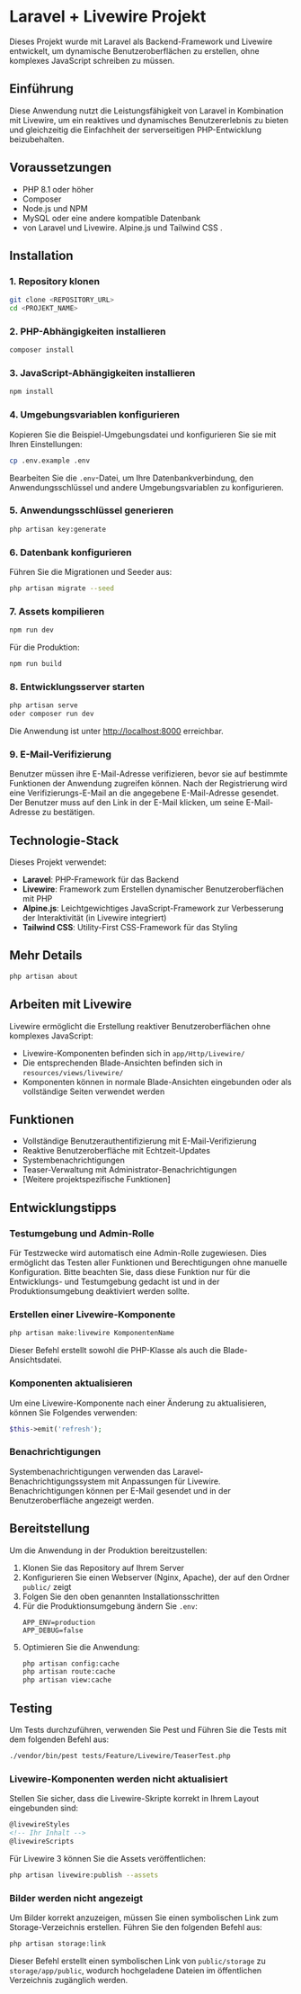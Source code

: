 # Laravel + Livewire Projekt

Dieses Projekt wurde mit Laravel als Backend-Framework und Livewire entwickelt, 
um dynamische Benutzeroberflächen zu erstellen, ohne komplexes JavaScript schreiben zu müssen.

## Einführung

Diese Anwendung nutzt die Leistungsfähigkeit von Laravel in Kombination mit Livewire, um ein reaktives 
und dynamisches Benutzererlebnis zu bieten und gleichzeitig die Einfachheit der serverseitigen PHP-Entwicklung beizubehalten.

## Voraussetzungen

- PHP 8.1 oder höher
- Composer
- Node.js und NPM
- MySQL oder eine andere kompatible Datenbank
-  von Laravel und Livewire. Alpine.js und Tailwind CSS .

## Installation

### 1. Repository klonen

```bash
git clone <REPOSITORY_URL>
cd <PROJEKT_NAME>
```

### 2. PHP-Abhängigkeiten installieren

```bash
composer install
```

### 3. JavaScript-Abhängigkeiten installieren

```bash
npm install
```

### 4. Umgebungsvariablen konfigurieren

Kopieren Sie die Beispiel-Umgebungsdatei und konfigurieren Sie sie mit Ihren Einstellungen:

```bash
cp .env.example .env
```

Bearbeiten Sie die `.env`-Datei, um Ihre Datenbankverbindung, den Anwendungsschlüssel und andere Umgebungsvariablen zu konfigurieren.

### 5. Anwendungsschlüssel generieren

```bash
php artisan key:generate
```

### 6. Datenbank konfigurieren

Führen Sie die Migrationen und Seeder aus:

```bash
php artisan migrate --seed
```

### 7. Assets kompilieren

```bash
npm run dev
```

Für die Produktion:

```bash
npm run build
```

### 8. Entwicklungsserver starten

```bash
php artisan serve
oder composer run dev
```

Die Anwendung ist unter [http://localhost:8000](http://localhost:8000) erreichbar.

### 9. E-Mail-Verifizierung

Benutzer müssen ihre E-Mail-Adresse verifizieren, bevor sie auf bestimmte Funktionen der Anwendung zugreifen können. Nach der Registrierung wird eine Verifizierungs-E-Mail an die angegebene E-Mail-Adresse gesendet. Der Benutzer muss auf den Link in der E-Mail klicken, um seine E-Mail-Adresse zu bestätigen.

## Technologie-Stack

Dieses Projekt verwendet:

- **Laravel**: PHP-Framework für das Backend 
- **Livewire**: Framework zum Erstellen dynamischer Benutzeroberflächen mit PHP
- **Alpine.js**: Leichtgewichtiges JavaScript-Framework zur Verbesserung der Interaktivität (in Livewire integriert)
- **Tailwind CSS**: Utility-First CSS-Framework für das Styling

## Mehr Details 

```bash
php artisan about
```

## Arbeiten mit Livewire

Livewire ermöglicht die Erstellung reaktiver Benutzeroberflächen ohne komplexes JavaScript:

- Livewire-Komponenten befinden sich in `app/Http/Livewire/`
- Die entsprechenden Blade-Ansichten befinden sich in `resources/views/livewire/`
- Komponenten können in normale Blade-Ansichten eingebunden oder als vollständige Seiten verwendet werden

## Funktionen

- Vollständige Benutzerauthentifizierung mit E-Mail-Verifizierung
- Reaktive Benutzeroberfläche mit Echtzeit-Updates
- Systembenachrichtigungen
- Teaser-Verwaltung mit Administrator-Benachrichtigungen
- [Weitere projektspezifische Funktionen]

## Entwicklungstipps

### Testumgebung und Admin-Rolle

Für Testzwecke wird automatisch eine Admin-Rolle zugewiesen. Dies ermöglicht das Testen aller Funktionen und Berechtigungen ohne manuelle Konfiguration. Bitte beachten Sie, dass diese Funktion nur für die Entwicklungs- und Testumgebung gedacht ist und in der Produktionsumgebung deaktiviert werden sollte.

### Erstellen einer Livewire-Komponente

```bash
php artisan make:livewire KomponentenName
```

Dieser Befehl erstellt sowohl die PHP-Klasse als auch die Blade-Ansichtsdatei.

### Komponenten aktualisieren

Um eine Livewire-Komponente nach einer Änderung zu aktualisieren, können Sie Folgendes verwenden:

```php
$this->emit('refresh');
```

### Benachrichtigungen

Systembenachrichtigungen verwenden das Laravel-Benachrichtigungssystem mit Anpassungen für Livewire. Benachrichtigungen können per E-Mail gesendet und in der Benutzeroberfläche angezeigt werden.

## Bereitstellung

Um die Anwendung in der Produktion bereitzustellen:

1. Klonen Sie das Repository auf Ihrem Server
2. Konfigurieren Sie einen Webserver (Nginx, Apache), der auf den Ordner `public/` zeigt
3. Folgen Sie den oben genannten Installationsschritten
4. Für die Produktionsumgebung ändern Sie `.env`:
   ```
   APP_ENV=production
   APP_DEBUG=false
   ```
5. Optimieren Sie die Anwendung:
   ```bash
   php artisan config:cache
   php artisan route:cache
   php artisan view:cache
   ```

## Testing

Um Tests durchzuführen, verwenden Sie Pest und  Führen Sie die Tests mit dem folgenden Befehl aus:

```bash
./vendor/bin/pest tests/Feature/Livewire/TeaserTest.php
```

### Livewire-Komponenten werden nicht aktualisiert

Stellen Sie sicher, dass die Livewire-Skripte korrekt in Ihrem Layout eingebunden sind:

```html
@livewireStyles
<!-- Ihr Inhalt -->
@livewireScripts
```

Für Livewire 3 können Sie die Assets veröffentlichen:

```bash
php artisan livewire:publish --assets
```

### Bilder werden nicht angezeigt

Um Bilder korrekt anzuzeigen, müssen Sie einen symbolischen Link zum Storage-Verzeichnis erstellen. Führen Sie den folgenden Befehl aus:

```bash
php artisan storage:link
```

Dieser Befehl erstellt einen symbolischen Link von `public/storage` zu `storage/app/public`, wodurch hochgeladene Dateien im öffentlichen Verzeichnis zugänglich werden.

